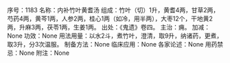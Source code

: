 序号：1183
名称：内补竹叶黄耆汤
组成：竹叶（切）1升，黄耆4两，甘草2两，芍药4两，黄芩1两，人参2两，桂心1两（如冷，用半两），大枣12个，干地黄2两，升麻3两，茯苓1两，生姜1两。
出处：《鬼遗》卷四。
主治：痈。
加减：None
功效：None
用法用量：以水2斗，煮竹叶，澄清，取9升，纳诸药，更煮，取3升，分3次温服。
制备方法：None
临床应用：None
各家论述：None
用药禁忌：None
附注：None

